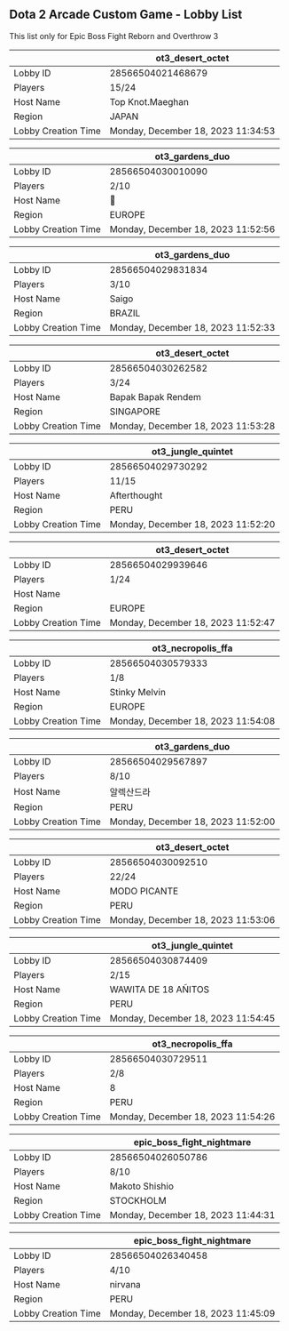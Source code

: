 ## Dota 2 Arcade Custom Game - Lobby List

This list only for Epic Boss Fight Reborn and Overthrow 3

|  | ot3_desert_octet |
| ------ | ------ |
| Lobby ID | 28566504021468679 |
| Players | 15/24 |
| Host Name | Top Knot.Maeghan |
| Region | JAPAN |
| Lobby Creation Time | Monday, December 18, 2023 11:34:53 |


|  | ot3_gardens_duo |
| ------ | ------ |
| Lobby ID | 28566504030010090 |
| Players | 2/10 |
| Host Name | 𩠑 |
| Region | EUROPE |
| Lobby Creation Time | Monday, December 18, 2023 11:52:56 |


|  | ot3_gardens_duo |
| ------ | ------ |
| Lobby ID | 28566504029831834 |
| Players | 3/10 |
| Host Name | Saigo |
| Region | BRAZIL |
| Lobby Creation Time | Monday, December 18, 2023 11:52:33 |


|  | ot3_desert_octet |
| ------ | ------ |
| Lobby ID | 28566504030262582 |
| Players | 3/24 |
| Host Name | Bapak Bapak Rendem |
| Region | SINGAPORE |
| Lobby Creation Time | Monday, December 18, 2023 11:53:28 |


|  | ot3_jungle_quintet |
| ------ | ------ |
| Lobby ID | 28566504029730292 |
| Players | 11/15 |
| Host Name | Afterthought |
| Region | PERU |
| Lobby Creation Time | Monday, December 18, 2023 11:52:20 |


|  | ot3_desert_octet |
| ------ | ------ |
| Lobby ID | 28566504029939646 |
| Players | 1/24 |
| Host Name | <Cyborgix> |
| Region | EUROPE |
| Lobby Creation Time | Monday, December 18, 2023 11:52:47 |


|  | ot3_necropolis_ffa |
| ------ | ------ |
| Lobby ID | 28566504030579333 |
| Players | 1/8 |
| Host Name | Stinky Melvin |
| Region | EUROPE |
| Lobby Creation Time | Monday, December 18, 2023 11:54:08 |


|  | ot3_gardens_duo |
| ------ | ------ |
| Lobby ID | 28566504029567897 |
| Players | 8/10 |
| Host Name | 알렉산드라 |
| Region | PERU |
| Lobby Creation Time | Monday, December 18, 2023 11:52:00 |


|  | ot3_desert_octet |
| ------ | ------ |
| Lobby ID | 28566504030092510 |
| Players | 22/24 |
| Host Name | MODO PICANTE |
| Region | PERU |
| Lobby Creation Time | Monday, December 18, 2023 11:53:06 |


|  | ot3_jungle_quintet |
| ------ | ------ |
| Lobby ID | 28566504030874409 |
| Players | 2/15 |
| Host Name | WAWITA DE 18 AÑITOS |
| Region | PERU |
| Lobby Creation Time | Monday, December 18, 2023 11:54:45 |


|  | ot3_necropolis_ffa |
| ------ | ------ |
| Lobby ID | 28566504030729511 |
| Players | 2/8 |
| Host Name | 8 |
| Region | PERU |
| Lobby Creation Time | Monday, December 18, 2023 11:54:26 |


|  | epic_boss_fight_nightmare |
| ------ | ------ |
| Lobby ID | 28566504026050786 |
| Players | 8/10 |
| Host Name | Makoto Shishio |
| Region | STOCKHOLM |
| Lobby Creation Time | Monday, December 18, 2023 11:44:31 |


|  | epic_boss_fight_nightmare |
| ------ | ------ |
| Lobby ID | 28566504026340458 |
| Players | 4/10 |
| Host Name | nirvana |
| Region | PERU |
| Lobby Creation Time | Monday, December 18, 2023 11:45:09 |


